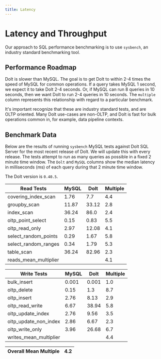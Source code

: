 ```yaml
---
title: Latency
---
```


# Latency and Throughput

Our approach to SQL performance benchmarking is to use `sysbench`, an
industry standard benchmarking tool.

## Performance Roadmap

Dolt is slower than MySQL. The goal is to get Dolt to within 2-4 times
the speed of MySQL for common operations. If a query takes MySQL 1
second, we expect it to take Dolt 2-4 seconds. Or, if MySQL can run 8
queries in 10 seconds, then we want Dolt to run 2-4 queries in 10
seconds. The `multiple` column represents this relationship with
regard to a particular benchmark.

It's important recognize that these are industry standard tests, and
are OLTP oriented. Many Dolt use-cases are non-OLTP, and Dolt is fast
for bulk operations common in, for example, data pipeline contexts.

## Benchmark Data

Below are the results of running `sysbench` MySQL tests against Dolt
SQL Server for the most recent release of Dolt. We will update this
with every release. The tests attempt to run as many queries as
possible in a fixed 2 minute time window. The `Dolt` and `MySQL`
columns show the median latency in milliseconds (ms) of each query 
during that 2 minute time window.

The Dolt version is `0.40.5`.
<!-- START_LATENCY_RESULTS_TABLE -->
|       Read Tests        | MySQL | Dolt  | Multiple |
|-------------------------|-------|-------|----------|
| covering\_index\_scan   |  1.76 |   7.7 |      4.4 |
| groupby\_scan           | 11.87 | 33.12 |      2.8 |
| index\_scan             | 36.24 |  86.0 |      2.4 |
| oltp\_point\_select     |  0.15 |  0.83 |      5.5 |
| oltp\_read\_only        |  2.97 | 12.08 |      4.1 |
| select\_random\_points  |  0.29 |  1.67 |      5.8 |
| select\_random\_ranges  |  0.34 |  1.79 |      5.3 |
| table\_scan             | 36.24 | 82.96 |      2.3 |
| reads\_mean\_multiplier |       |       |      4.1 |

|       Write Tests        | MySQL | Dolt  | Multiple |
|--------------------------|-------|-------|----------|
| bulk\_insert             | 0.001 | 0.001 |      1.0 |
| oltp\_delete             |  0.15 |   1.3 |      8.7 |
| oltp\_insert             |  2.76 |  8.13 |      2.9 |
| oltp\_read\_write        |  6.67 | 38.94 |      5.8 |
| oltp\_update\_index      |  2.76 |  9.56 |      3.5 |
| oltp\_update\_non\_index |  2.86 |  6.67 |      2.3 |
| oltp\_write\_only        |  3.96 | 26.68 |      6.7 |
| writes\_mean\_multiplier |       |       |      4.4 |

| Overall Mean Multiple | 4.2 |
|-----------------------|-----|
<!-- END_LATENCY_RESULTS_TABLE -->
<br/>
